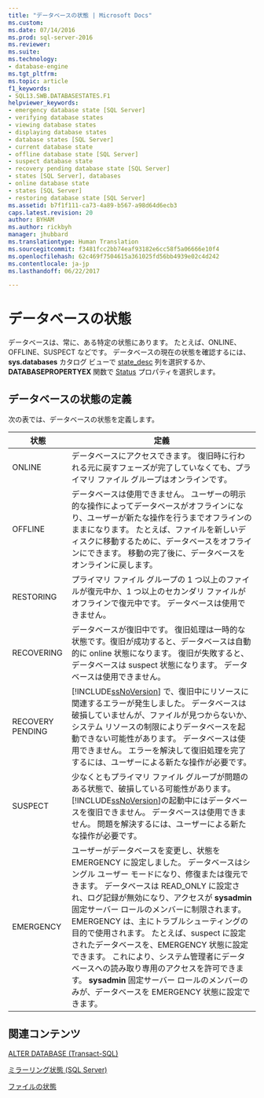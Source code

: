 ```yaml
---
title: "データベースの状態 | Microsoft Docs"
ms.custom: 
ms.date: 07/14/2016
ms.prod: sql-server-2016
ms.reviewer: 
ms.suite: 
ms.technology:
- database-engine
ms.tgt_pltfrm: 
ms.topic: article
f1_keywords:
- SQL13.SWB.DATABASESTATES.F1
helpviewer_keywords:
- emergency database state [SQL Server]
- verifying database states
- viewing database states
- displaying database states
- database states [SQL Server]
- current database state
- offline database state [SQL Server]
- suspect database state
- recovery pending database state [SQL Server]
- states [SQL Server], databases
- online database state
- states [SQL Server]
- restoring database state [SQL Server]
ms.assetid: b7f1f111-ca73-4a89-b567-a98d64d6ecb3
caps.latest.revision: 20
author: BYHAM
ms.author: rickbyh
manager: jhubbard
ms.translationtype: Human Translation
ms.sourcegitcommit: f3481fcc2bb74eaf93182e6cc58f5a06666e10f4
ms.openlocfilehash: 62c469f7504615a361025fd56bb4939e02c4d242
ms.contentlocale: ja-jp
ms.lasthandoff: 06/22/2017

---
```

# <a name="database-states"></a>データベースの状態
  データベースは、常に、ある特定の状態にあります。 たとえば、ONLINE、OFFLINE、SUSPECT などです。 データベースの現在の状態を確認するには、 **sys.databases** カタログ ビューで [state_desc](../../relational-databases/system-catalog-views/sys-databases-transact-sql.md) 列を選択するか、 **DATABASEPROPERTYEX** 関数で [Status](../../t-sql/functions/databasepropertyex-transact-sql.md) プロパティを選択します。  
  
## <a name="database-state-definitions"></a>データベースの状態の定義  
 次の表では、データベースの状態を定義します。  
  
|状態|定義|  
|-----------|----------------|  
|ONLINE|データベースにアクセスできます。 復旧時に行われる元に戻すフェーズが完了していなくても、プライマリ ファイル グループはオンラインです。|  
|OFFLINE|データベースは使用できません。 ユーザーの明示的な操作によってデータベースがオフラインになり、ユーザーが新たな操作を行うまでオフラインのままになります。 たとえば、ファイルを新しいディスクに移動するために、データベースをオフラインにできます。 移動の完了後に、データベースをオンラインに戻します。|  
|RESTORING|プライマリ ファイル グループの 1 つ以上のファイルが復元中か、1 つ以上のセカンダリ ファイルがオフラインで復元中です。 データベースは使用できません。|  
|RECOVERING|データベースが復旧中です。 復旧処理は一時的な状態です。復旧が成功すると、データベースは自動的に online 状態になります。 復旧が失敗すると、データベースは suspect 状態になります。 データベースは使用できません。|  
|RECOVERY PENDING|[!INCLUDE[ssNoVersion](../../includes/ssnoversion-md.md)] で、復旧中にリソースに関連するエラーが発生しました。 データベースは破損していませんが、ファイルが見つからないか、システム リソースの制限によりデータベースを起動できない可能性があります。 データベースは使用できません。 エラーを解決して復旧処理を完了するには、ユーザーによる新たな操作が必要です。|  
|SUSPECT|少なくともプライマリ ファイル グループが問題のある状態で、破損している可能性があります。 [!INCLUDE[ssNoVersion](../../includes/ssnoversion-md.md)]の起動中にはデータベースを復旧できません。 データベースは使用できません。 問題を解決するには、ユーザーによる新たな操作が必要です。|  
|EMERGENCY|ユーザーがデータベースを変更し、状態を EMERGENCY に設定しました。 データベースはシングル ユーザー モードになり、修復または復元できます。 データベースは READ_ONLY に設定され、ログ記録が無効になり、アクセスが **sysadmin** 固定サーバー ロールのメンバーに制限されます。 EMERGENCY は、主にトラブルシューティングの目的で使用されます。 たとえば、suspect に設定されたデータベースを、EMERGENCY 状態に設定できます。 これにより、システム管理者にデータベースへの読み取り専用のアクセスを許可できます。 **sysadmin** 固定サーバー ロールのメンバーのみが、データベースを EMERGENCY 状態に設定できます。|  
  
## <a name="related-content"></a>関連コンテンツ  
 [ALTER DATABASE &#40;Transact-SQL&#41;](../../t-sql/statements/alter-database-transact-sql.md)  
  
 [ミラーリング状態 &#40;SQL Server&#41;](../../database-engine/database-mirroring/mirroring-states-sql-server.md)  
  
 [ファイルの状態](../../relational-databases/databases/file-states.md)  
  
  


